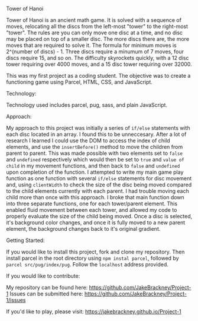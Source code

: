 Tower of Hanoi

Tower of Hanoi is an ancient math game. It is solved with a sequence of moves, relocating all the discs from the left-most "tower" to the right-most "tower". The rules are you can only move one disc at a time, and no disc may be placed on top of a smaller disc. The more discs there are, the more moves that are required to solve it. The formula for minimum moves is 2^(number of discs) - 1. Three discs require a minumum of 7 moves, four discs require 15, and so on. The difficulty skyrockets quickly, with a 12 disc tower requiring over 4000 moves, and a 15 disc tower requiring over 32000.


This was my first project as a coding student. The objective was to create a functioning game using Parcel, HTML, CSS, and JavaScript. 

Technology:

Technology used includes parcel, pug, sass, and plain JavaScript.

Approach: 

My approach to this project was initially a series of `if/else` statements with each disc located in an array. I found this to be unneccesary. After a lot of research I learned I could use the DOM to access the index of child elements, and use the `insertBefore()` method to move the children from parent to parent. This was made possible with two elements set to `false` and `undefined` respectively which would then be set to `true` and `value of child` in my movement functions, and then back to `false` and `undefined` upon completion of the function. I attempted to write my main game play function as one function with several `if/else` statements for disc movement and, using `clientWidth` to check the size of the disc being moved compared to the child elements currently with each parent. I had trouble moving each child more than once with this approach. I broke that main function down into three separate functions, one for each tower/parent element. This enabled fluid movement between each tower, and allowed my code to properly evaluate the size of the child being moved. Once a disc is selected, it's background color changes, and once it is fully moved to a new parent element, the background changes back to it's original gradient.

Getting Started:

 If you would like to install this project, fork and clone my repository. Then install parcel in the root directory using `npm instal parcel`, followed by `parcel src/pug/index/pug`. Follow the `localhost` address provided.


If you would like to contribute:

My repository can be found here: https://github.com/JakeBrackney/Project-1 
Issues can be submitted here: https://github.com/JakeBrackney/Project-1/issues

If you'd like to play, please visit: https://jakebrackney.github.io/Project-1


